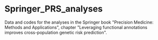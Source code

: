 # Springer_PRS_analyses
Data and codes for the analyses in the Springer book "Precision Medicine: Methods and Applications", chapter "Leveraging functional annotations improves cross-population genetic risk prediction".
